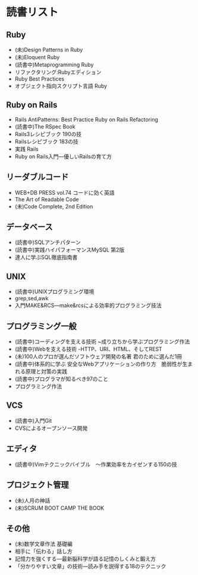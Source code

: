 # 読書リスト

## Ruby

* (未)Design Patterns in Ruby
* (未)Eloquent Ruby
* (読書中)Metaprogramming Ruby
* リファクタリング:Rubyエディション
* Ruby Best Practices
* オブジェクト指向スクリプト言語 Ruby

## Ruby on Rails

* Rails AntiPatterns: Best Practice Ruby on Rails Refactoring
* (読書中)The RSpec Book
* Rails3レシピブック 190の技
* Railsレシピブック 183の技
* 実践 Rails
* Ruby on Rails入門―優しいRailsの育て方

## リーダブルコード

* WEB+DB PRESS vol.74 コードに効く英語
* The Art of Readable Code
* (未)Code Complete, 2nd Edition

## データベース

* (読書中)SQLアンチパターン
* (読書中)実践ハイパフォーマンスMySQL 第2版
* 達人に学ぶSQL徹底指南書

## UNIX

* (読書中)UNIXプログラミング環境
* grep,sed,awk
* 入門MAKE&RCS―make&rcsによる効率的プログラミング技法

## プログラミング一般

* (読書中)コーディングを支える技術 ~成り立ちから学ぶプログラミング作法
* (読書中)Webを支える技術 -HTTP、URI、HTML、そしてREST
* (未)100人のプロが選んだソフトウェア開発の名著 君のために選んだ1冊 
* (読書中)体系的に学ぶ 安全なWebアプリケーションの作り方　脆弱性が生まれる原理と対策の実践
* (読書中)プログラマが知るべき97のこと
* プログラミング作法

## VCS

* (読書中)入門Git
* CVSによるオープンソース開発

## エディタ

* (読書中)Vimテクニックバイブル　～作業効率をカイゼンする150の技

## プロジェクト管理

* (未)人月の神話
* (未)SCRUM BOOT CAMP THE BOOK

## その他

* (未)数学文章作法 基礎編
* 相手に「伝わる」話し方
* 記憶力を強くする―最新脳科学が語る記憶のしくみと鍛え方
* 「分かりやすい文章」の技術―読み手を説得する18のテクニック
